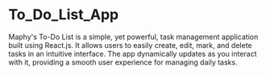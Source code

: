 # To_Do_List_App
Maphy's To-Do List is a simple, yet powerful, task management application built using React.js. It allows users to easily create, edit, mark, and delete tasks in an intuitive interface. The app dynamically updates as you interact with it, providing a smooth user experience for managing daily tasks.
